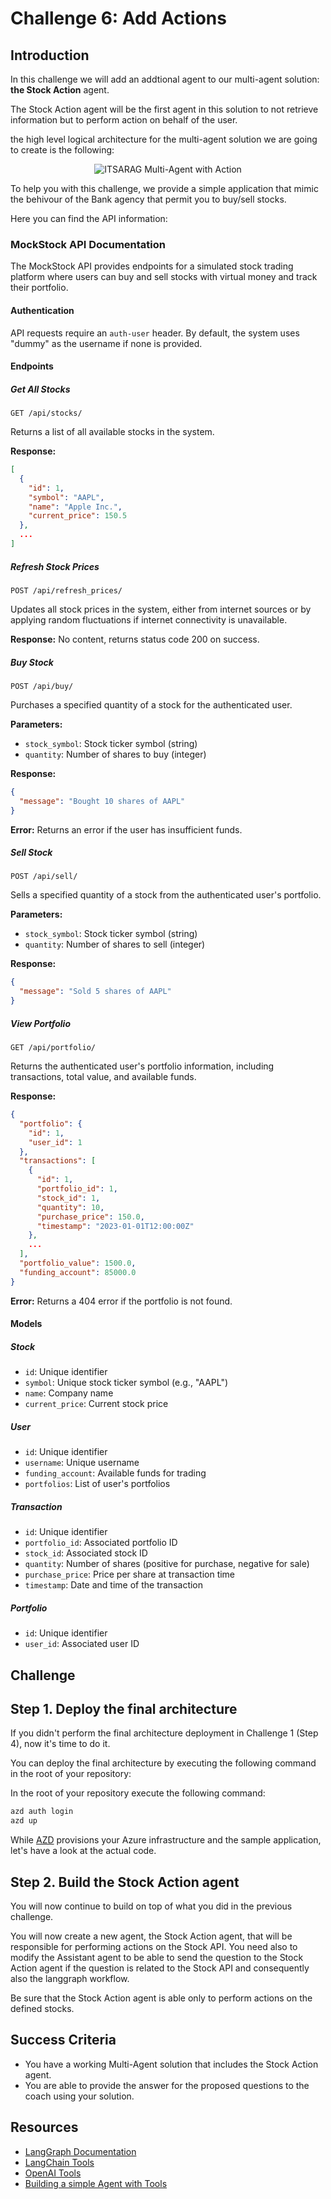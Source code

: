 # Challenge 6: Add Actions

## Introduction

In this challenge we will add an addtional agent to our multi-agent solution: **the Stock Action** agent.

The Stock Action agent will be the first agent in this solution to not retrieve information but to perform action on behalf of the user.

the high level logical architecture for the multi-agent solution we are going to create is the following:

<div style="text-align: center;">
  <img src="../../assets/images/itsarag-multiagent-action.png" alt="ITSARAG Multi-Agent with Action">
</div>

To help you with this challenge, we provide a simple application that mimic the behivour of the Bank agency that permit you to buy/sell stocks.

Here you can find the API information: 

### MockStock API Documentation

The MockStock API provides endpoints for a simulated stock trading platform where users can buy and sell stocks with virtual money and track their portfolio.

#### Authentication

API requests require an `auth-user` header. By default, the system uses "dummy" as the username if none is provided.

#### Endpoints

##### Get All Stocks
`GET /api/stocks/`

Returns a list of all available stocks in the system.

**Response:**
```json
[
  {
    "id": 1,
    "symbol": "AAPL",
    "name": "Apple Inc.",
    "current_price": 150.5
  },
  ...
]
```

##### Refresh Stock Prices
`POST /api/refresh_prices/`

Updates all stock prices in the system, either from internet sources or by applying random fluctuations if internet connectivity is unavailable.

**Response:**
No content, returns status code 200 on success.

##### Buy Stock
`POST /api/buy/`

Purchases a specified quantity of a stock for the authenticated user.

**Parameters:**
- `stock_symbol`: Stock ticker symbol (string)
- `quantity`: Number of shares to buy (integer)

**Response:**
```json
{
  "message": "Bought 10 shares of AAPL"
}
```

**Error:**
Returns an error if the user has insufficient funds.

##### Sell Stock
`POST /api/sell/`

Sells a specified quantity of a stock from the authenticated user's portfolio.

**Parameters:**
- `stock_symbol`: Stock ticker symbol (string)
- `quantity`: Number of shares to sell (integer)

**Response:**
```json
{
  "message": "Sold 5 shares of AAPL"
}
```

##### View Portfolio
`GET /api/portfolio/`

Returns the authenticated user's portfolio information, including transactions, total value, and available funds.

**Response:**
```json
{
  "portfolio": {
    "id": 1,
    "user_id": 1
  },
  "transactions": [
    {
      "id": 1,
      "portfolio_id": 1,
      "stock_id": 1,
      "quantity": 10,
      "purchase_price": 150.0,
      "timestamp": "2023-01-01T12:00:00Z"
    },
    ...
  ],
  "portfolio_value": 1500.0,
  "funding_account": 85000.0
}
```

**Error:**
Returns a 404 error if the portfolio is not found.

#### Models

##### Stock
- `id`: Unique identifier
- `symbol`: Unique stock ticker symbol (e.g., "AAPL")
- `name`: Company name
- `current_price`: Current stock price

##### User
- `id`: Unique identifier
- `username`: Unique username
- `funding_account`: Available funds for trading
- `portfolios`: List of user's portfolios

##### Transaction
- `id`: Unique identifier
- `portfolio_id`: Associated portfolio ID
- `stock_id`: Associated stock ID
- `quantity`: Number of shares (positive for purchase, negative for sale)
- `purchase_price`: Price per share at transaction time
- `timestamp`: Date and time of the transaction

##### Portfolio
- `id`: Unique identifier
- `user_id`: Associated user ID

## Challenge

## Step 1. Deploy the final architecture

If you didn't perform the final architecture deployment in Challenge 1 (Step 4), now it's time to do it.

You can deploy the final architecture by executing the following command in the root of your repository:

In the root of your repository execute the following command: 
```bash
azd auth login
azd up
```

While [AZD](https://learn.microsoft.com/en-us/azure/developer/azure-developer-cli/) provisions your Azure infrastructure and the sample application, let's have a look at the actual code.

## Step 2. Build the Stock Action agent

You will now continue to build on top of what you did in the previous challenge.

You will now create a new agent, the Stock Action agent, that will be responsible for performing actions on the Stock API.
You need also to modify the Assistant agent to be able to send the question to the Stock Action agent if the question is related to the Stock API and consequently also the langgraph workflow.

Be sure that the Stock Action agent is able only to perform actions on the defined stocks.

## Success Criteria

- You have a working Multi-Agent solution that includes the Stock Action agent.
- You are able to provide the answer for the proposed questions to the coach using your solution.

## Resources
- [LangGraph Documentation](https://langchain-ai.github.io/langgraph/)
- [LangChain Tools](https://python.langchain.com/docs/how_to/#tools)
- [OpenAI Tools](https://python.langchain.com/v0.1/docs/modules/agents/agent_types/openai_tools/)
- [Building a simple Agent with Tools](https://towardsdatascience.com/building-a-simple-agent-with-tools-and-toolkits-in-langchain-77e0f9bd1fa5#:~:text=Let%E2%80%99s%20build%20a%20simple%20agent%20in%20LangChain%20to)
